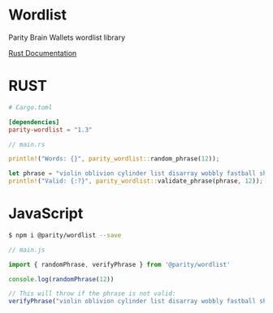 # Wordlist
Parity Brain Wallets wordlist library


[Rust Documentation](https://docs.rs/parity-wordlist/)


# RUST

```toml
# Cargo.toml

[dependencies]
parity-wordlist = "1.3"
```

```rust
// main.rs

println!("Words: {}", parity_wordlist::random_phrase(12));

let phrase = "violin oblivion cylinder list disarray wobbly fastball showplace oasis patronize septic spearhead";
println!("Valid: {:?}", parity_wordlist::validate_phrase(phrase, 12));
```


# JavaScript


```bash
$ npm i @parity/wordlist --save
```


```js
// main.js

import { randomPhrase, verifyPhrase } from '@parity/wordlist'

console.log(randomPhrase(12))

// This will throw if the phrase is not valid:
verifyPhrase("violin oblivion cylinder list disarray wobbly fastball showplace oasis patronize septic spearhead", 12)
```
